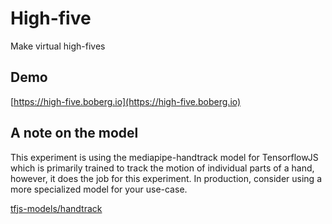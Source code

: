 # High-five
Make virtual high-fives

## Demo  
[https://high-five.boberg.io](https://high-five.boberg.io)

## A note on the model  
This experiment is using the mediapipe-handtrack model for TensorflowJS which is primarily trained to track the motion of individual parts of a hand, however, it does the job for this experiment. In production, consider using a more specialized model for your use-case.

[tfjs-models/handtrack](https://github.com/tensorflow/tfjs-models/tree/master/handpose)